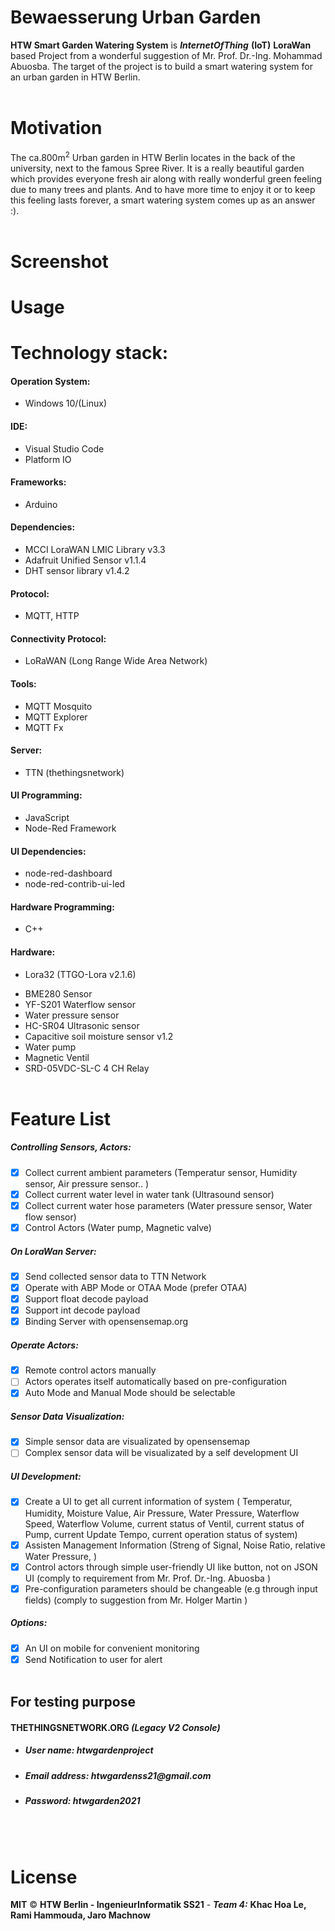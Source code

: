# Bewaesserung Urban Garden

**HTW Smart Garden Watering System** is **_InternetOfThing_** **(IoT)**  **LoraWan** based Project from a wonderful suggestion of Mr. Prof. Dr.-Ing. Mohammad Abuosba. The target of the project is to build a smart watering system for an urban garden in HTW Berlin. 
<br/> <br/>
# Motivation
The ca.800m<sup>2</sup> Urban garden in HTW Berlin locates in the back of the university, next to the famous Spree River. It is a really beautiful garden which provides everyone fresh air along with really wonderful green feeling due to many trees and plants. And to have more time to enjoy it or to keep this feeling lasts forever, a smart watering system comes up as an answer :). 
<br/> <br/>
# Screenshot

  
# Usage


# Technology stack:
#### Operation System:
- Windows 10/(Linux)
#### IDE:
- Visual Studio Code
- Platform IO
#### Frameworks:
- Arduino
#### Dependencies:
- MCCI LoraWAN LMIC Library v3.3
- Adafruit Unified Sensor v1.1.4
- DHT sensor library v1.4.2
#### Protocol:
- MQTT, HTTP
#### Connectivity Protocol:
- LoRaWAN (Long Range Wide Area Network)
#### Tools:
- MQTT Mosquito
- MQTT Explorer
- MQTT Fx
#### Server:
- TTN (thethingsnetwork)
#### UI Programming: 
- JavaScript
- Node-Red Framework
#### UI Dependencies:
- node-red-dashboard
- node-red-contrib-ui-led
#### Hardware Programming: 
- C++
#### Hardware:
- Lora32 (TTGO-Lora v2.1.6)
+ BME280 Sensor
+ YF-S201 Waterflow sensor
+ Water pressure sensor 
+ HC-SR04 Ultrasonic sensor
+ Capacitive soil moisture sensor v1.2
+ Water pump
+ Magnetic Ventil
+ SRD-05VDC-SL-C 4 CH Relay
<br/> <br/>
# Feature List

##### Controlling Sensors, Actors:
- [x] Collect current ambient parameters (Temperatur sensor, Humidity sensor, Air pressure sensor.. )
- [x] Collect current water level in water tank (Ultrasound sensor)
- [x] Collect current water hose parameters (Water pressure sensor, Water flow sensor)
- [x] Control Actors (Water pump, Magnetic valve)
##### On LoraWan Server:
- [x] Send collected sensor data to TTN Network
- [x] Operate with ABP Mode or OTAA Mode (prefer OTAA)
- [x] Support float decode payload
- [x] Support int decode payload
- [x] Binding Server with opensensemap.org
##### Operate Actors:
- [x] Remote control actors manually
- [ ] Actors operates itself automatically based on pre-configuration
- [x] Auto Mode and Manual Mode should be selectable
##### Sensor Data Visualization:
- [x] Simple sensor data are visualizated by opensensemap
- [ ] Complex sensor data will be visualizated by a self development UI
##### UI Development:
- [x] Create a UI to get all current information of system ( Temperatur, Humidity, Moisture Value, Air Pressure, Water Pressure, Waterflow Speed, Waterflow Volume, current status of Ventil, current status of Pump, current Update Tempo, current operation status of system)
- [x] Assisten Management Information (Streng of Signal, Noise Ratio, relative Water Pressure, )
- [x] Control actors through simple user-friendly UI like button, not on JSON UI 
      (comply to requirement from Mr. Prof. Dr.-Ing. Abuosba )
- [x] Pre-configuration parameters should be changeable (e.g through input fields) 
      (comply to suggestion from Mr. Holger Martin )
##### Options:
- [x] An UI on mobile for convenient monitoring
- [x] Send Notification to user for alert 
 <br/> <br/>
## For testing purpose
#### THETHINGSNETWORK.ORG _(Legacy V2 Console)_
- ##### User name: _htwgardenproject_
- ##### Email address: _htwgardenss21@gmail.com_
- ##### Password: _htwgarden2021_
 <br/> <br/>
# License
**MIT** © **HTW Berlin - IngenieurInformatik SS21** - ***Team 4:*** **Khac Hoa Le, Rami Hammouda, Jaro Machnow**
